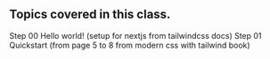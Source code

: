 ## Topics covered in this class.

Step 00 Hello world! (setup for nextjs from tailwindcss docs)
Step 01 Quickstart (from page 5 to 8 from modern css with tailwind book)